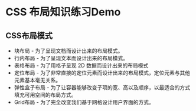 # CSS 布局知识练习Demo


## CSS布局模式

* 块布局 - 为了呈现文档而设计出来的布局模式。
* 行内布局 - 为了呈现文本而设计出来的布局模式。
* 表格布局 - 为了用格子呈现 2D 数据而设计出来的布局模式
* 定位布局 - 为了非常直接的定位元素而设计出来的布局模式，定位元素与其他元素基本毫无关系。
* 弹性盒子布局 - 为了让容器能够改变子项的宽、高以及顺序，以最适合的方式填充可用空间的布局方式。
* Grid布局 - 为了完全改变我们基于网格设计用户界面的方式。